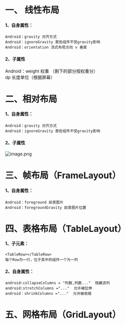 # 一、 线性布局
#### 1、自身属性：
    Android：gravity 对齐方式             
    Android：ignoreGravity 那些组件不受gravity影响 
    Android：orientation 流式布局方向 v 垂直
#### 2、子属性		
Android：weight 权重 （剩下的部分按权重分）		
dp 长度单位（根据屏幕）
  

# 二、相对布局
#### 1、自身属性：
    Android：gravity 对齐方式             
    Android：ignoreGravity 那些组件不受gravity影响 
#### 2、子属性
![image.png](https://i.loli.net/2019/11/06/KWpNPiHhoy7ALrQ.png)
            
# 三、帧布局（FrameLayout）
#### 1、自身属性：
    Android：foreground 前景图片
    Android：foregroundGravity 前景图片位置

# 四、表格布局（TableLayout）
#### 1、子元素：
	<TableRow></TableRow> 
	每个Row为一行，位于其中的组件一个为一列
#### 2、自身属性：
	android:collapseColumns = "列数,列数..."  隐藏该列	
	android:stretchColumns ="..."  允许被拉伸
	android：shrinkColumns ="..."  允许被收缩

# 五、网格布局（GridLayout）